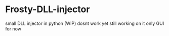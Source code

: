 # Frosty-DLL-injector
small DLL injector 
in python 
(WIP)
dosnt work yet still working on it
only GUI for now


